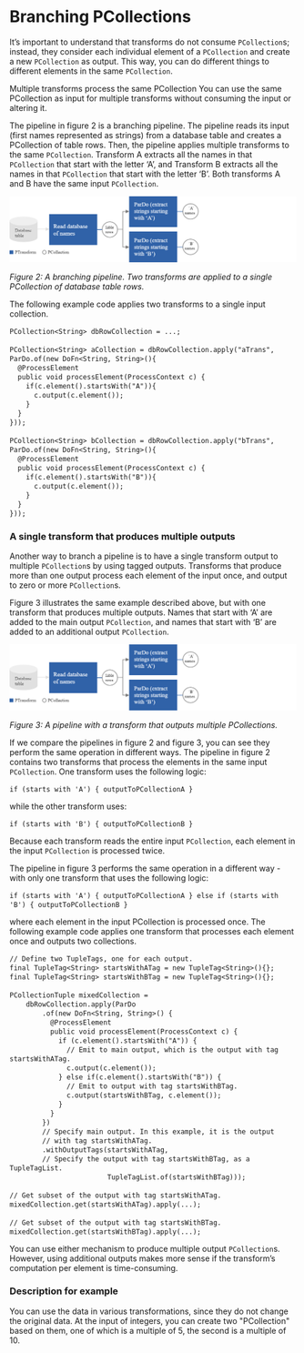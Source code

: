 # Branching PCollections

It’s important to understand that transforms do not consume `PCollection`s; instead, they consider each individual element of a `PCollection` and create a new `PCollection` as output. This way, you can do different things to different elements in the same `PCollection`.

Multiple transforms process the same PCollection
You can use the same PCollection as input for multiple transforms without consuming the input or altering it.

The pipeline in figure 2 is a branching pipeline. The pipeline reads its input (first names represented as strings) from a database table and creates a PCollection of table rows. Then, the pipeline applies multiple transforms to the same `PCollection`. Transform A extracts all the names in that `PCollection` that start with the letter ‘A’, and Transform B extracts all the names in that `PCollection` that start with the letter ‘B’. Both transforms A and B have the same input `PCollection`.

![A branching pipeline. Two transforms are applied to a single PCollection of database table rows.](img/img.png)

_Figure 2: A branching pipeline. Two transforms are applied to a single PCollection of database table rows._

The following example code applies two transforms to a single input collection.

```
PCollection<String> dbRowCollection = ...;

PCollection<String> aCollection = dbRowCollection.apply("aTrans", ParDo.of(new DoFn<String, String>(){
  @ProcessElement
  public void processElement(ProcessContext c) {
    if(c.element().startsWith("A")){
      c.output(c.element());
    }
  }
}));

PCollection<String> bCollection = dbRowCollection.apply("bTrans", ParDo.of(new DoFn<String, String>(){
  @ProcessElement
  public void processElement(ProcessContext c) {
    if(c.element().startsWith("B")){
      c.output(c.element());
    }
  }
}));
```

### A single transform that produces multiple outputs

Another way to branch a pipeline is to have a single transform output to multiple `PCollection`s by using tagged outputs. Transforms that produce more than one output process each element of the input once, and output to zero or more `PCollection`s.

Figure 3 illustrates the same example described above, but with one transform that produces multiple outputs. Names that start with ‘A’ are added to the main output `PCollection`, and names that start with ‘B’ are added to an additional output `PCollection`.

![A pipeline with a transform that outputs multiple PCollections.](img/img.png)

_Figure 3: A pipeline with a transform that outputs multiple PCollections._

If we compare the pipelines in figure 2 and figure 3, you can see they perform the same operation in different ways. The pipeline in figure 2 contains two transforms that process the elements in the same input `PCollection`. One transform uses the following logic:

```
if (starts with 'A') { outputToPCollectionA }
```

while the other transform uses:

```
if (starts with 'B') { outputToPCollectionB }
```

Because each transform reads the entire input `PCollection`, each element in the input `PCollection` is processed twice.

The pipeline in figure 3 performs the same operation in a different way - with only one transform that uses the following logic:

```
if (starts with 'A') { outputToPCollectionA } else if (starts with 'B') { outputToPCollectionB }
```

where each element in the input PCollection is processed once.
The following example code applies one transform that processes each element once and outputs two collections.

```
// Define two TupleTags, one for each output.
final TupleTag<String> startsWithATag = new TupleTag<String>(){};
final TupleTag<String> startsWithBTag = new TupleTag<String>(){};

PCollectionTuple mixedCollection =
    dbRowCollection.apply(ParDo
        .of(new DoFn<String, String>() {
          @ProcessElement
          public void processElement(ProcessContext c) {
            if (c.element().startsWith("A")) {
              // Emit to main output, which is the output with tag startsWithATag.
              c.output(c.element());
            } else if(c.element().startsWith("B")) {
              // Emit to output with tag startsWithBTag.
              c.output(startsWithBTag, c.element());
            }
          }
        })
        // Specify main output. In this example, it is the output
        // with tag startsWithATag.
        .withOutputTags(startsWithATag,
        // Specify the output with tag startsWithBTag, as a TupleTagList.
                        TupleTagList.of(startsWithBTag)));

// Get subset of the output with tag startsWithATag.
mixedCollection.get(startsWithATag).apply(...);

// Get subset of the output with tag startsWithBTag.
mixedCollection.get(startsWithBTag).apply(...);
```

You can use either mechanism to produce multiple output `PCollection`s. However, using additional outputs makes more sense if the transform’s computation per element is time-consuming.

### Description for example 

You can use the data in various transformations, since they do not change the original data. At the input of integers, you can create two "PCollection" based on them, one of which is a multiple of 5, the second is a multiple of 10.